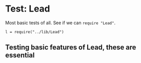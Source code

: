 Test: Lead
==========
Most basic tests of all. See if we can ```require "Lead"```.

    l = require("../lib/Lead")


## Testing basic features of Lead, these are essential
